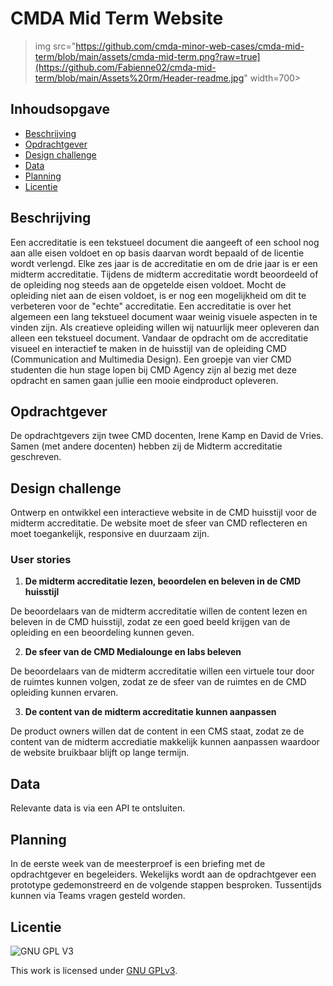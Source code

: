 # CMDA Mid Term Website

>img src="https://github.com/cmda-minor-web-cases/cmda-mid-term/blob/main/assets/cmda-mid-term.png?raw=true](https://github.com/Fabienne02/cmda-mid-term/blob/main/Assets%20rm/Header-readme.jpg" width=700>

## Inhoudsopgave
  * [Beschrijving](#beschrijving)
  * [Opdrachtgever](#opdrachtgever)
  * [Design challenge](#design-challege)
  * [Data](#data)
  * [Planning](#planning)
  * [Licentie](#licentie)

## Beschrijving
Een accreditatie is een tekstueel document die aangeeft of een school nog aan alle eisen voldoet en op basis daarvan wordt bepaald of de licentie wordt verlengd. Elke zes jaar is de accreditatie en om de drie jaar is er een midterm accreditatie. Tijdens de midterm accreditatie wordt beoordeeld of de opleiding nog steeds aan de opgetelde eisen voldoet. Mocht de opleiding niet aan de eisen voldoet, is er nog een mogelijkheid om dit te verbeteren voor de "echte" accreditatie. Een accreditatie is over het algemeen een lang tekstueel document waar weinig visuele aspecten in te vinden zijn. Als creatieve opleiding willen wij natuurlijk meer opleveren dan alleen een tekstueel document. Vandaar de opdracht om de accreditatie visueel en interactief te maken in de huisstijl van de opleiding CMD (Communication and Multimedia Design). Een groepje van vier CMD studenten die hun stage lopen bij CMD Agency zijn al bezig met deze opdracht en samen gaan jullie een mooie eindproduct opleveren.

## Opdrachtgever
De opdrachtgevers zijn twee CMD docenten, Irene Kamp en David de Vries. Samen (met andere docenten) hebben zij de Midterm accreditatie geschreven. 

## Design challenge
Ontwerp en ontwikkel een interactieve website in de CMD huisstijl voor de midterm accreditatie. De website moet de sfeer van CMD reflecteren en moet toegankelijk, responsive en duurzaam zijn.

### User stories
1. **De midterm accreditatie lezen, beoordelen en beleven in de CMD huisstijl**

De beoordelaars van de midterm accreditatie willen de content lezen en beleven in de CMD huisstijl, zodat ze een goed beeld krijgen van de opleiding en een beoordeling kunnen geven.

2. **De sfeer van de CMD Medialounge en labs beleven**

De beoordelaars van de midterm accreditatie willen een virtuele tour door de ruimtes kunnen volgen, zodat ze de sfeer van de ruimtes en de CMD opleiding kunnen ervaren. 

3. **De content van de midterm accreditatie kunnen aanpassen**

De product owners willen dat de content in een CMS staat, zodat ze de content van de midterm accrediatie makkelijk kunnen aanpassen waardoor de website bruikbaar blijft op lange termijn.

## Data
Relevante data is via een API te ontsluiten.

## Planning
In de eerste week van de meesterproef is een briefing met de opdrachtgever en begeleiders. Wekelijks wordt aan de opdrachtgever een prototype gedemonstreerd en de volgende stappen besproken. Tussentijds kunnen via Teams vragen gesteld worden.

## Licentie

![GNU GPL V3](https://www.gnu.org/graphics/gplv3-127x51.png)

This work is licensed under [GNU GPLv3](./LICENSE).
